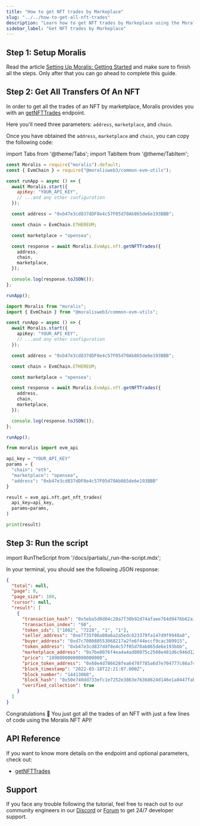 ```yaml
---
title: "How to get NFT trades by Markeplace"
slug: "../../how-to-get-all-nft-trades"
description: "Learn how to get NFT trades by Markeplace using the Moralis NFT API."
sidebar_label: "Get NFT trades by Markeplace"
---
```


## Step 1: Setup Moralis

Read the article [Setting Up Moralis: Getting Started](/web3-data-api/evm/get-your-api-key) and make sure to finish all the steps. Only after that you can go ahead to complete this guide.

## Step 2: Get All Transfers Of An NFT

In order to get all the trades of an NFT by marketplace, Moralis provides you with an [getNFTTrades](/web3-data-api/evm/reference/get-nft-trades) endpoint.

Here you'll need three parameters: `address`, `marketplace`, and `chain`.

Once you have obtained the `address`, `marketplace` and `chain`, you can copy the following code:

import Tabs from '@theme/Tabs';
import TabItem from '@theme/TabItem';

<Tabs groupId="programming-language">
  <TabItem value="javascript" label="index.js (JavaScript)" default>

```javascript index.js
const Moralis = require("moralis").default;
const { EvmChain } = require("@moralisweb3/common-evm-utils");

const runApp = async () => {
  await Moralis.start({
    apiKey: "YOUR_API_KEY",
    // ...and any other configuration
  });

  const address = "0xb47e3cd837dDF8e4c57F05d70Ab865de6e193BBB";

  const chain = EvmChain.ETHEREUM;

  const marketplace = "opensea";

  const response = await Moralis.EvmApi.nft.getNFTTrades({
    address,
    chain,
    marketplace,
  });

  console.log(response.toJSON());
};

runApp();
```

</TabItem>
<TabItem value="typescript" label="index.ts (TypeScript)">

```typescript index.ts
import Moralis from "moralis";
import { EvmChain } from "@moralisweb3/common-evm-utils";

const runApp = async () => {
  await Moralis.start({
    apiKey: "YOUR_API_KEY",
    // ...and any other configuration
  });

  const address = "0xb47e3cd837dDF8e4c57F05d70Ab865de6e193BBB";

  const chain = EvmChain.ETHEREUM;

  const marketplace = "opensea";

  const response = await Moralis.EvmApi.nft.getNFTTrades({
    address,
    chain,
    marketplace,
  });

  console.log(response.toJSON());
};

runApp();
```

</TabItem>
<TabItem value="python" label="index.py (Python)">

```python index.py
from moralis import evm_api

api_key = "YOUR_API_KEY"
params = {
  "chain": "eth",
  "marketplace": "opensea",
  "address": "0xb47e3cd837dDF8e4c57F05d70Ab865de6e193BBB"
}

result = evm_api.nft.get_nft_trades(
  api_key=api_key,
  params=params,
)

print(result)
```

</TabItem>
</Tabs>

## Step 3: Run the script

import RunTheScript from '/docs/partials/\_run-the-script.mdx';

<RunTheScript />

In your terminal, you should see the following JSON response:

```json
{
  "total": null,
  "page": 0,
  "page_size": 100,
  "cursor": null,
  "result": [
    {
      "transaction_hash": "0x5eba5d8d84c20a7f30b92d74afaee764d9476b62a1637b017319c721269245ed",
      "transaction_index": "90",
      "token_ids": ["1002", "7228", "1", "1"],
      "seller_address": "0xe7f35f06a80a6a2a5edc823379fa147d9f9948a8",
      "buyer_address": "0xd7c708080553068217a2fe6f44eccf9cac309915",
      "token_address": "0xb47e3cd837ddf8e4c57f05d70ab865de6e193bbb",
      "marketplace_address": "0x7be8076f4ea4a4ad08075c2508e481d6c946d12b",
      "price": "18980000000000000000",
      "price_token_address": "0x60e4d786628fea6478f785a6d7e704777c86a7c6",
      "block_timestamp": "2022-03-18T22:21:07.000Z",
      "block_number": "14413068",
      "block_hash": "0x50e740dd733efc1e7252e3863e76368624d146e1a8447fab32c9697685cf581d",
      "verified_collection": true
    }
  ]
}
```

Congratulations 🥳 You just got all the trades of an NFT with just a few lines of code using the Moralis NFT API!

## API Reference

If you want to know more details on the endpoint and optional parameters, check out:

- [getNFTTrades](/web3-data-api/evm/reference/get-nft-trades)

## Support

If you face any trouble following the tutorial, feel free to reach out to our community engineers in our [Discord](https://moralis.io/discord) or [Forum](https://forum.moralis.io) to get 24/7 developer support.

